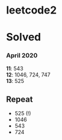 # leetcode2

# Solved
### April 2020
**11**: 543  
**12**: 1046, 724, 747  
**13**: 525  

## Repeat
* 525 (!)
* 1046
* 543
* 724